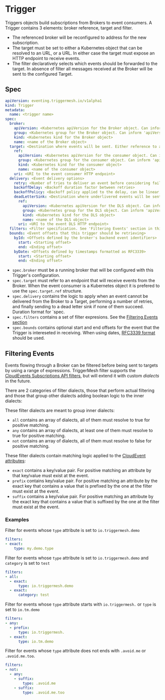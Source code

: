 # Trigger

Triggers objects build subscriptions from Brokers to event consumers. A Trigger contains 3 elements: broker reference, target and filter.

- The referenced broker will be reconfigured to address for the new subscription.
- The target must be set to either a Kubernetes object that can be resolved to an URL, or a URL. In either case the target must expose an HTTP endpoint to receive events.
- The filter declaratively selects which events should be forwarded to the target. In absence of filter all messages received at the Broker will be sent to the configured Target.

## Spec

```yaml
apiVersion: eventing.triggermesh.io/v1alpha1
kind: Trigger
metadata:
  name: <trigger name>
spec:
  broker:
    apiVersion: <Kubernetes apiVersion for the Broker object. Can inform 'group' instead>
    group: <Kubernetes group for the Broker object. Can inform 'apiVersion' instead>
    kind: <Kubernetes kind for the Broker object>
    name: <name of the Broker object>
  target: <Destination where events will be sent. Either reference to an objet or URI>
    ref:
      apiVersion: <Kubernetes apiVersion for the consumer object. Can inform 'group' instead>
      group: <Kubernetes group for the consumer object. Can inform 'apiVersion' instead>
      kind: <Kubernetes kind for the consumer object>
      name: <name of the consumer object>
    uri: <URI to the event consumer HTTP endpoint>
  delivery: <Event delivery options>
    retry: <Number of tries to deliver an event before considering failed>
    backoffDelay: <Backoff duration factor between retries>
    backoffPolicy: <Backoff policy applied to the delay, can be linear, exponential or constant>
    deadLetterSink: <Destination where underlivered events will be sent>
      ref:
        apiVersion: <Kubernetes apiVersion for the DLS object. Can inform 'group' instead>
        group: <Kubernetes group for the DLS object. Can inform 'apiVersion' instead>
        kind: <Kubernetes kind for the DLS object>
        name: <name of the DLS object>
      uri: <URI to the event DLS HTTP endpoint>
  filters: <Filter specification. See 'Filtering Events' section in this doc>
  bounds: <Event offsets that this trigger should be retrieving>
    byId: <Offsets defined by the broker's backend event identifiers>
      start: <Starting offset>
      end: <Ending offset>
    byDate: <Offsets defined by timestamps formatted as RFC3339>
      start: <Starting offset>
      end: <Ending offset>
```

- `spec.broker` must be a running broker that will be configured with this Trigger's configuration.
- `spec.target` must refer to an endpoint that will receive events from the Broker. When the event consumer is a Kubernetes object it is prefered to use the `spec.target.ref` structure.
- `spec.delivery` contains the logic to apply when an event cannot be delivered from the Broker to a Target, performing a number of retries, and finally sending to a dead letter sink if none of them succeed. Duration format for `spec.
- `spec.filters` contains a set of filter expresions. See the [Filtering Events section](#filtering-events)
- `spec.bounds` contains optional start and end offsets for the event that the Trigger is intereseted in receiving. When using dates, [RFC3339 format](https://utcc.utoronto.ca/~cks/space/blog/unix/GNUDateAndRFC3339) should be used.

## Filtering Events

Events flowing through a Broker can be filtered before being sent to targets by using a range of expressions. TriggerMesh filter supports the [CloudEvents Subscriptions API filters](https://github.com/cloudevents/spec/blob/main/subscriptions/spec.md#324-filters), but will extend it with custom _dialects_ in the future.

There are 2 categories of filter dialects, those that perform actual filtering and those that group other dialects adding boolean logic to the inner dialects:

These filter dialects are meant to group inner dialects:

- `all` contains an array of dialects, all of them must resolve to true for positive matching.
- `any` contains an array of dialects, at least one of them must resolve to true for positive matching.
- `not` contains an array of dialects, all of them must resolve to false for positive matching.

These filter dialects contain matching logic applied to the [CloudEvent attributes](https://github.com/cloudevents/spec/blob/v1.0.2/cloudevents/spec.md#context-attributes):

- `exact` contains a key/value pair. For positive matching an attribute by that key/value must exist at the event.
- `prefix` contains key/value pair. For positive matching an attribute by the exact key that contains a value that is prefixed by the one at the filter must exist at the event.
- `suffix` contains a key/value pair. For positive matching an attribute by the exact key that contains a value that is suffixed by the one at the filter must exist at the event.

### Examples

Filter for events whose `type` attribute is set to `io.triggermesh.demo`

```yaml
filters:
- exact:
    type: my.demo.type
```

Filter for events whose `type` attribute is set to `io.triggermesh.demo` and `category` is set to `test`

```yaml
filters:
- all:
  - exact:
      type: io.triggermesh.demo
  - exact:
      category: test
```

Filter for events whose `type` attribute starts with `io.triggermesh.` or `type` is set to `io.tm.demo`

```yaml
filters:
- any:
  - prefix:
      type: io.triggermesh.
  - exact:
      type: io.tm.demo
```

Filter for events whose `type` attribute does not ends with `.avoid.me` or `.avoid.me.too`.

```yaml
filters:
- not:
  - any:
    - suffix:
        type: .avoid.me
    - suffix:
        type: .avoid.me.too
```
